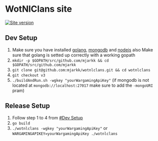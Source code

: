 # WotNlClans site
[![Site version](https://img.shields.io/badge/Site%20version-V3-blue.svg)](https://wotnlclans.unknownclouds.com/)

## Dev Setup
1. Make sure you have installed [golang](https://golang.org/doc/install), [mongodb](https://docs.mongodb.com/manual/installation/) and [nodejs](https://nodejs.org/en/) also Make sure that golang is setted up correctly with a working gopath
2. `mkdir -p $GOPATH/src/github.com/mjarkk && cd $GOPATH/src/github.com/mjarkk`
3. `git clone git@github.com:mjarkk/wotnlclans.git && cd wotnlclans`
4. `git checkout v3`
5. `./buildAndRun.sh -wgkey "yourWargamingApiKey"` (if mongodb is not located at `mongodb://localhost:27017` make sure to add the `-mongoURI` pram)

## Release Setup
1. Follow step 1 to 4 from [#Dev Setup](#Dev%20Setup)
2. `go build`
3. `./wotnlclans -wgkey "yourWargamingApiKey"` or `WARGAMINGAPIKEY=yourWargamingApiKey ./wotnlclans`
